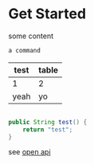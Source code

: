 # Get Started

some content

```bash
a command
```

| test | table |
| --- | --- | 
| 1 | 2 |
| yeah | yo |

```java

public String test() {
    return "test";
}

```

see [open api](http://editor.swagger.io/?url=https://raw.githubusercontent.com/OAI/OpenAPI-Specification/master/examples/v3.0/api-with-examples.yaml)

